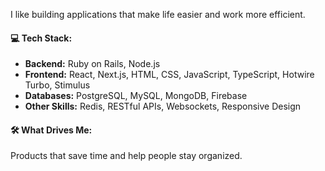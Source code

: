 I like building applications that make life easier and work more efficient. 

#### 💻 Tech Stack:
- **Backend:** Ruby on Rails, Node.js  
- **Frontend:** React, Next.js, HTML, CSS, JavaScript, TypeScript, Hotwire Turbo, Stimulus 
- **Databases:** PostgreSQL, MySQL, MongoDB, Firebase  
- **Other Skills:** Redis, RESTful APIs, Websockets, Responsive Design

#### 🛠 What Drives Me:
Products that save time and help people stay organized.
